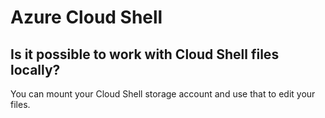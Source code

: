 # Azure Cloud Shell

## Is it possible to work with Cloud Shell files locally?

You can mount your Cloud Shell storage account and use that to
edit your files.
